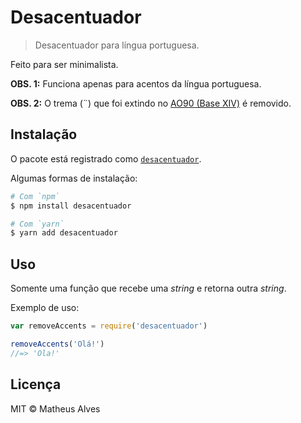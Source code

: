 # Desacentuador

> Desacentuador para língua portuguesa.

Feito para ser minimalista.

**OBS. 1:** Funciona apenas para acentos da língua portuguesa.

**OBS. 2:** O trema (¨) que foi extindo no [AO90 (Base XIV)](http://www.priberam.pt/docs/AcOrtog90.pdf) é removido.

## Instalação

O pacote está registrado como [`desacentuador`](https://npmjs.org/desacentuador).

Algumas formas de instalação:

```bash
# Com `npm`
$ npm install desacentuador

# Com `yarn`
$ yarn add desacentuador
```

## Uso

Somente uma função que recebe uma *string* e retorna outra *string*.

Exemplo de uso:

```js
var removeAccents = require('desacentuador')

removeAccents('Olá!')
//=> 'Ola!'
```

## Licença

MIT &copy; Matheus Alves
